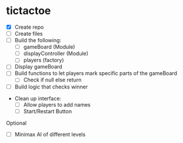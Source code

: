 # tictactoe
-[x] Create repo
-[ ] Create files
-[ ] Build the following:
    - [ ] gameBoard (Module)
    - [ ] displayController (Module)
    - [ ] players (factory)
- [ ] Display gameBoard
- [ ] Build functions to let players mark specific parts of the gameBoard
    - [ ] Check if null else return
- [ ] Build logic that checks winner
- Clean up interface:
    - [ ] Allow players to add names
    - [ ] Start/Restart Button

Optional
- [ ] Minimax AI of different levels
